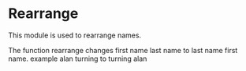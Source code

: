Rearrange
===============================

This module is used to rearrange names.

The function rearrange changes first name last name to last name first name.
example alan turning to turning alan